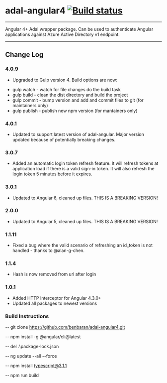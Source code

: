 # adal-angular4 [![Build status](https://ci.appveyor.com/api/projects/status/iwpwhyp6ymifxc4e?svg=true)](https://ci.appveyor.com/project/benbaran/adal-angular4)


___

Angular 4+ Adal wrapper package. Can be used to authenticate Angular applications against Azure Active Directory v1 endpoint.
___

## Change Log

### 4.0.9

- Upgraded to Gulp version 4. Build options are now:

* gulp watch - watch for file changes do the build task
* gulp build - clean the dist directory and build the project
* gulp commit - bump version and add and commit files to git (for maintainers only)
* gulp publish - publish new npm version (for mantainers only)

### 4.0.1

- Updated to support latest version of adal-angular. Major version updated because of potentially breaking changes.

### 3.0.7

- Added an automatic login token refresh feature. It will refresh tokens at application load if there is a valid sign-in token. It will also refresh the login token 5 minutes before it expires.

### 3.0.1

- Updated to Angular 6, cleaned up files. THIS IS A BREAKING VERSION!

### 2.0.0

- Updated to Angular 5, cleaned up files. THIS IS A BREAKING VERSION!

### 1.1.11

- Fixed a bug where the valid scenario of refreshing an id_token is not handled - thanks to @alan-g-chen.

### 1.1.4

- Hash is now removed from url after login

### 1.0.1

- Added HTTP Interceptor for Angular 4.3.0+
- Updated all packages to newest versions

### Build Instructions

-- git clone <https://github.com/benbaran/adal-angular4.git>

-- npm install -g @angular/cli@latest

-- del .\package-lock.json

-- ng update --all --force

-- npm install typescript@3.1.1

-- npm run build
